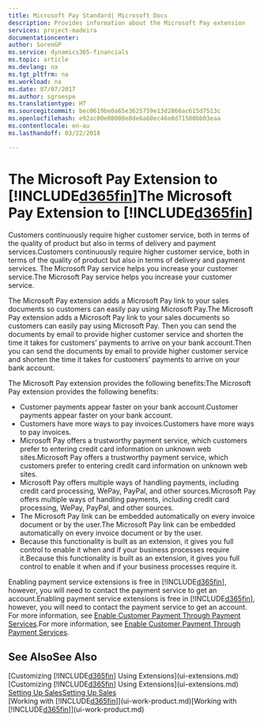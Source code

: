 ```yaml
---
title: Microsoft Pay Standard| Microsoft Docs
description: Provides information about the Microsoft Pay extension
services: project-madeira
documentationcenter: 
author: SorenGP
ms.service: dynamics365-financials
ms.topic: article
ms.devlang: na
ms.tgt_pltfrm: na
ms.workload: na
ms.date: 07/07/2017
ms.author: sgroespe
ms.translationtype: HT
ms.sourcegitcommit: bec0619be0a65e3625759e13d2866ac615d7513c
ms.openlocfilehash: e92ac00e08008e8de6a60ec46e0d71500bb03eaa
ms.contentlocale: en-au
ms.lasthandoff: 03/22/2018

---
```

# <a name="the-microsoft-pay-extension-to-included365finincludesd365finlongmdmd"></a><span data-ttu-id="40bf5-103">The Microsoft Pay Extension to [!INCLUDE[d365fin](includes/d365fin_long_md.md)]</span><span class="sxs-lookup"><span data-stu-id="40bf5-103">The Microsoft Pay Extension to [!INCLUDE[d365fin](includes/d365fin_long_md.md)]</span></span>
<span data-ttu-id="40bf5-104">Customers continuously require higher customer service, both in terms of the quality of product but also in terms of delivery and payment services.</span><span class="sxs-lookup"><span data-stu-id="40bf5-104">Customers continuously require higher customer service, both in terms of the quality of product but also in terms of delivery and payment services.</span></span> <span data-ttu-id="40bf5-105">The Microsoft Pay service helps you increase your customer service.</span><span class="sxs-lookup"><span data-stu-id="40bf5-105">The Microsoft Pay service helps you increase your customer service.</span></span>

<span data-ttu-id="40bf5-106">The Microsoft Pay extension adds a Microsoft Pay link to your sales documents so customers can easily pay using Microsoft Pay.</span><span class="sxs-lookup"><span data-stu-id="40bf5-106">The Microsoft Pay extension adds a Microsoft Pay link to your sales documents so customers can easily pay using Microsoft Pay.</span></span> <span data-ttu-id="40bf5-107">Then you can send the documents by email to provide higher customer service and shorten the time it takes for customers’ payments to arrive on your bank account.</span><span class="sxs-lookup"><span data-stu-id="40bf5-107">Then you can send the documents by email to provide higher customer service and shorten the time it takes for customers’ payments to arrive on your bank account.</span></span>

<span data-ttu-id="40bf5-108">The Microsoft Pay extension provides the following benefits:</span><span class="sxs-lookup"><span data-stu-id="40bf5-108">The Microsoft Pay extension provides the following benefits:</span></span>
- <span data-ttu-id="40bf5-109">Customer payments appear faster on your bank account.</span><span class="sxs-lookup"><span data-stu-id="40bf5-109">Customer payments appear faster on your bank account.</span></span>
- <span data-ttu-id="40bf5-110">Customers have more ways to pay invoices.</span><span class="sxs-lookup"><span data-stu-id="40bf5-110">Customers have more ways to pay invoices.</span></span>
- <span data-ttu-id="40bf5-111">Microsoft Pay offers a trustworthy payment service, which customers prefer to entering credit card information on unknown web sites.</span><span class="sxs-lookup"><span data-stu-id="40bf5-111">Microsoft Pay offers a trustworthy payment service, which customers prefer to entering credit card information on unknown web sites.</span></span>
- <span data-ttu-id="40bf5-112">Microsoft Pay offers multiple ways of handling payments, including credit card processing, WePay, PayPal, and other sources.</span><span class="sxs-lookup"><span data-stu-id="40bf5-112">Microsoft Pay offers multiple ways of handling payments, including credit card processing, WePay, PayPal, and other sources.</span></span>
- <span data-ttu-id="40bf5-113">The Microsoft Pay link can be embedded automatically on every invoice document or by the user.</span><span class="sxs-lookup"><span data-stu-id="40bf5-113">The Microsoft Pay link can be embedded automatically on every invoice document or by the user.</span></span>
- <span data-ttu-id="40bf5-114">Because this functionality is built as an extension, it gives you full control to enable it when and if your business processes require it.</span><span class="sxs-lookup"><span data-stu-id="40bf5-114">Because this functionality is built as an extension, it gives you full control to enable it when and if your business processes require it.</span></span>

<span data-ttu-id="40bf5-115">Enabling payment service extensions is free in [!INCLUDE[d365fin](includes/d365fin_md.md)], however, you will need to contact the payment service to get an account.</span><span class="sxs-lookup"><span data-stu-id="40bf5-115">Enabling payment service extensions is free in [!INCLUDE[d365fin](includes/d365fin_md.md)], however, you will need to contact the payment service to get an account.</span></span> <span data-ttu-id="40bf5-116">For more information, see [Enable Customer Payment Through Payment Services](sales-how-enable-payment-service-extensions.md).</span><span class="sxs-lookup"><span data-stu-id="40bf5-116">For more information, see [Enable Customer Payment Through Payment Services](sales-how-enable-payment-service-extensions.md).</span></span>

## <a name="see-also"></a><span data-ttu-id="40bf5-117">See Also</span><span class="sxs-lookup"><span data-stu-id="40bf5-117">See Also</span></span>
<span data-ttu-id="40bf5-118">[Customizing [!INCLUDE[d365fin](includes/d365fin_md.md)] Using Extensions](ui-extensions.md)</span><span class="sxs-lookup"><span data-stu-id="40bf5-118">[Customizing [!INCLUDE[d365fin](includes/d365fin_md.md)] Using Extensions](ui-extensions.md)</span></span>  
[<span data-ttu-id="40bf5-119">Setting Up Sales</span><span class="sxs-lookup"><span data-stu-id="40bf5-119">Setting Up Sales</span></span>](sales-setup-sales.md)  
<span data-ttu-id="40bf5-120">[Working with [!INCLUDE[d365fin](includes/d365fin_md.md)]](ui-work-product.md)</span><span class="sxs-lookup"><span data-stu-id="40bf5-120">[Working with [!INCLUDE[d365fin](includes/d365fin_md.md)]](ui-work-product.md)</span></span>


